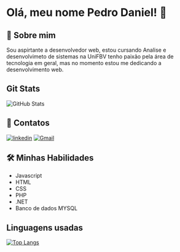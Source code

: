 
# Olá, meu nome Pedro Daniel! 👋


## 🚀 Sobre mim
Sou aspirtante a desenvolvedor web, estou cursando Analise e desenvolvimeto de sistemas na UniFBV tenho paixão pela área de tecnologia em geral, mas no momento estou me dedicando a desenvolvimento web.
## Git Stats
![GitHub Stats](https://github-readme-stats.vercel.app/api?username=PedroF3rreira&theme=transparent&bg_color=000&border_color=30A3DC&show_icons=true&icon_color=30A3DC&title_color=30A3DCF&text_color=FFF)

## 🔗 Contatos

[![linkedin](https://img.shields.io/badge/linkedin-0A66C2?style=for-the-badge&logo=linkedin&logoColor=white)](https://www.linkedin.com/in/pedro-daniel-651a98295/)
[![Gmail](https://img.shields.io/badge/Gmail-d91427?style=for-the-badge&logo=gmail&logoColor=FFF)](mailto:pedro.edu1993@gmail.com)

## 🛠 Minhas Habilidades
- Javascript
- HTML 
- CSS
- PHP
- .NET 
- Banco de dados MYSQL

## Linguagens usadas
[![Top Langs](https://github-readme-stats.vercel.app/api/top-langs/?username=PedroF3rreira&layout=compact)](https://github.com/anuraghazra/github-readme-stats)



